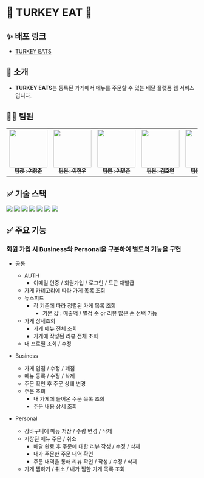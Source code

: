 # 🍗 TURKEY EAT 🦃

## ✨ 배포 링크

- [TURKEY EATS](https://turkey-eats.shop/)

## 👋 소개

- **TURKEY EATS**는 등록된 가게에서 메뉴를 주문할 수 있는 배달 플랫폼 웹 서비스입니다.

## 👩‍💻 팀원

<table>
  <tbody>
    <tr>
      <td align="center"><a href="https://github.com/lunaradio24"><img src="https://avatars.githubusercontent.com/u/91360383?v=4" width="100px;" alt=""/><br /><sub><b> 팀장 : 여창준 </b></sub></a><br /></td>
      <td align="center"><a href="https://github.com/benefrihw"><img src="https://avatars.githubusercontent.com/u/167044707?v=4" width="100px;" alt=""/><br /><sub><b> 팀원 : 이현우 </b></sub></a><br /></td>
      <td align="center"><a href="https://github.com/minjun0702"><img src="https://avatars.githubusercontent.com/u/145142726?v=4" width="100px;" alt=""/><br /><sub><b> 팀원 : 이민준 </b></sub></a><br /></td>
      <td align="center"><a href="https://github.com/blueclorox/"><img src="https://avatars.githubusercontent.com/u/165770132?v=4" width="100px;" alt=""/><br /><sub><b> 팀원 : 김호연 </b></sub></a><br /></td>
      <td align="center"><a href="https://github.com/9r3dflam3"><img src="https://avatars.githubusercontent.com/u/167046779?v=4" width="100px;" alt=""/><br /><sub><b> 팀원 : 구남욱 </b></sub></a><br /></td>
    </tr>
  </tbody>
</table>

## ✅ 기술 스택

<img  src="https://img.shields.io/badge/node.js-339933?style=for-the-badge&logo=Node.js&logoColor=white">

<img  src="https://img.shields.io/badge/express-000000?style=for-the-badge&logo=express&logoColor=white">

<img  src="https://img.shields.io/badge/git-F05032?style=for-the-badge&logo=git&logoColor=white">

<img  src="https://img.shields.io/badge/github-181717?style=for-the-badge&logo=github&logoColor=white">

<img  src="https://img.shields.io/badge/amazonrds-527FFF?style=for-the-badge&logo=amazonrds&logoColor=white">

<img  src="https://img.shields.io/badge/mysql-4479A1?style=for-the-badge&logo=mysql&logoColor=white">

<img  src="https://img.shields.io/badge/prisma-2D3748?style=for-the-badge&logo=prisma&logoColor=white">

## ✅ 주요 기능

### 회원 가입 시 Business와 Personal을 구분하여 별도의 기능을 구현

- 공통

  - AUTH
    - 이메일 인증 / 회원가입 / 로그인 / 토큰 재발급
  - 가게 카테고리에 따라 가게 목록 조회
  - 뉴스피드
    - 각 기준에 따라 정렬된 가게 목록 조회
      - 기본 값 : 매출액 / 별점 순 or 리뷰 많은 순 선택 가능
  - 가게 상세조회
    - 가게 메뉴 전체 조회
    - 가게에 작성된 리뷰 전체 조회
  - 내 프로필 조회 / 수정

- Business

  - 가게 입점 / 수정 / 폐점
  - 메뉴 등록 / 수정 / 삭제
  - 주문 확인 후 주문 상태 변경
  - 주문 조회
    - 내 가게에 들어온 주문 목록 조회
    - 주문 내용 상세 조회

- Personal

  - 장바구니에 메뉴 저장 / 수량 변경 / 삭제
  - 저장된 메뉴 주문 / 취소
    - 배달 완료 후 주문에 대한 리뷰 작성 / 수정 / 삭제
    - 내가 주문한 주문 내역 확인
    - 주문 내역을 통해 리뷰 확인 / 작성 / 수정 / 삭제
  - 가게 찜하기 / 취소 / 내가 찜한 가게 목록 조회
